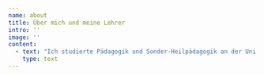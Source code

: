 ```yaml
---
name: about
title: Über mich und meine Lehrer
intro: ''
image: ''
content:
  - text: "Ich studierte Pädagogik und Sonder-Heilpädagogik an der Uni Wien bei inspirierenden Menschen wie Dr. Kos Robes und Emma Plank, die das Feuer der Liebe zu ihren Mitmenschen in sich trugen und denen es ein Anliegen war, diesen Funken an ihre StudentInnen weiter zu geben.\n\nIch arbeitete mit wunderbaren alten Menschen und ihren Geschichten, mit Kindern und Jugendlichen. Dabei wurde oft gezeichnet, gemalt, vorgelesen, getanzt, musiziert, in die Natur gegangen, geweint und gelacht.\n\nIch machte Erfahrungen mit tiergestützter Therapie, arbeitete mit einer Kunsttherapeutin an der Uni München. Zusammen mit Kolleginnen bauten wir eine therapeutische Waldgruppe in der Lobau auf. Die Inspiration dazu kommt über die Freundin und Mentorin Moni  Hepp Hoppenthaler,  Gründerin und Leiterin des ersten Waldkindergartens in Bayern. \n\nBeim Familienaufstellen mit Ute Hargassner und Ilse Flick Aigner, die beide das alte Wissen aus traditionsreichen, mündlichen Kulturen wertschätzen und in ihre Arbeit mit einbeziehen, konnte ich erfahren, dass das Empfinden von Gefühlen, auch von heftigen, unerwünschten, immer seine Gründe hat, dass Verwirrung und scheinbares nichts- Empfinden ebenso Gründe hat und dass es Respekt, Klarheit und Mitgefühl braucht, um hier wieder in eine wohltuende Lebendigkeit entwickeln zu können.\n\nBei Hannah Folberth erfuhr ich die heilsamen Wirkung von Authentic movement und die tiefe Kraft, die den alten, traditionellen Kreistänzen innewohnt.\n\nSaki Lee ist eine inspirierende Frau, die die Weisheitslehren der Sufistischen Tradition auf wunderbare Weise lebt, still, unaufgeregt. In ihrer sanften Gegenwart öffnen sich Herzen wie Blüten, die sich der Sonne entgegen strecken.\n\nLars Muhl ist ein aktueller Vertreter der christlichen Mystik. Er zeigt in seinen Büchern und Seminaren eine sehr persönliche Vision von Jesus Christus, eine, die mit der offiziellen Organisation Kirche nicht allzu viel gemeinsam hat. Es ist eine Vision, die die menschliche, sich entwickelnde Seite ebenso sieht und würdigt wie die göttliche. Eine Vision, die männliche und weibliche Göttlichkeit in jedem Mann und jeder Frau anerkennt.\n\nDas ist sehr nahe an meiner eigenen gefühlten Wahrnehmung von der allumfassenden Liebe, die jedes fühlende Wesen als Bruder und Schwester erkennt. Und die auch sehr klare Worte findet, da, wo sich Falschheit oder Verwirrung und Missbrauch Platz machen möchten.\n\nEckhart Tolle ist für mich eine wunderbare Inspiration, immer und immer wieder neu ganz da zu sein, vollkommen im Augenblick zu landen, Gedanken und Gefühle als solche zu erkennen und wieder zurück in die pure Präsenz zu gehen.\n\nUnd aus dieser puren Präsenz heraus neu hin zu sehen, neu zu erkennen, was im Augenblick gebraucht wird.\n\nEs ist wie ein Blumenstrauß, bunt und vielfältig wie das Leben selbst, es sind verschiedenste Formen und Ausdrucksmöglichkeiten, das Leben zu feiern zu heilen und zu teilen, was immer ist, was immer sich zeigt.\n\n\n\nAktuelle Literatur: \n\nMeine zwei wunderbaren Söhne haben mich darauf aufmerksam gemacht, dass man auf einer Website auch aktuelle Literatur einfließen lassen müsste.\n\nAls Querverweis, so zu sagen, und um intellektuelle Interessen zu beantworten.\n\nNun, das weckt in mir den alt bekannten Widerstand!\n\nIch hab das doch gefunden, in dem ich mich selbst auf den Weg gemacht habe, mich selbst gefragt habe: was tut gut, was heilt, was hilft, was lindert?\n\n\\-\tnicht einfach irgendwo abgeschrieben, nachgesprochen…\n\nUnd in aller erster Linie waren es die Natur selbst und manche liebevolle und achtsame Mitmenschen, die mir diese wunderbaren Erlebnisse ermöglichten.\n\nBücher haben mich begleitet, aber eher hinterher oder parallel zur Erfahrung, um diese zu bestätigen oder in größeren Zusammenhängen wieder zu erkennen, sozusagen.\n\nWie auch immer:\n\nLiteratur zum Thema Wald und warum uns Menschen das Sein und Gehen im Wald gut tut, gibt es im Buchhandel zurzeit reichlich.\n\nEs gibt aktuelle Analysen, welche feinen Duftstoffe, die gerade auf eineinhalb bis zwei Meter Höhe im Wald wirksam sind und auf uns Menschen beruhigend wirken, hier aktiv sind.\n\nAuch Literatur zur gegenwärtigen Erkenntnis in der westlichen Welt, dass Achtsamkeitspraxis, wie sie die buddhistische, sufistische und andere Traditionen seit langem kennen, uns Menschen auch und gerade jetzt gut tut, gibt es.\n\n\n\nbreathe!\n\nDon`t waste a single breath\n\nDon´t take it for granted\n\nWe don´t know, how much is left\n\nSaki Lee, Retreat Vienna 2019\n\n\n\nGroße Inspiration in ihren Vorträgen, Büchern, Gedichten und Seminaren sind mir:\n\nSaki Lee: Gesänge und Tänze der Sufi Tradition\n\nKiesha Crowther: aus Liebe zu Mutter Erde\n\nLars Muhl: The O Manuskript, Law of light \n\nElisabeth Lesser: broken open\n\nLorna Byrne: angels in my hair\n\nMichael Roads: durch die Augen der Liebe\n\nHafiz, Daniel Ladinsky: ich hörte Gott lachen\n\nJack Kornfield: the wisdom oft he heart\n\n\n\nGEDICHTE\n\n…\n\nKehr ein, mein Liebes,\n\nAus dieser rauen Welt,\n\ndie Steinsplitter prasseln ließ\n\nauf dein zartes Gesicht\n\n…\n\nAus: Ich hörte Gott lachen, Gemeinschaft mit jemanden, der Gott küssen kann,  Hafiz/Ladinsky\n\n…\n\nFahr damit fort, Sonnentropfen\n\nAus deinen Gebeten, aus deiner Arbeit und Musik\n\nUnd aus den schönen Liedern deiner Gefährten zu filtern\n\nUnd aus den unbedeutendsten Regungen\n\nDeines eigenen heiligen Körpers\n\nSei jetzt weise,\n\nmein liebes Herz,\n\nentscheide dich zu tanzen!\n\nAus: Ich hörte Gott lachen, Entscheide dich zu tanzen, \n\nHafiz/Ladinsky"
    type: text
---
```


